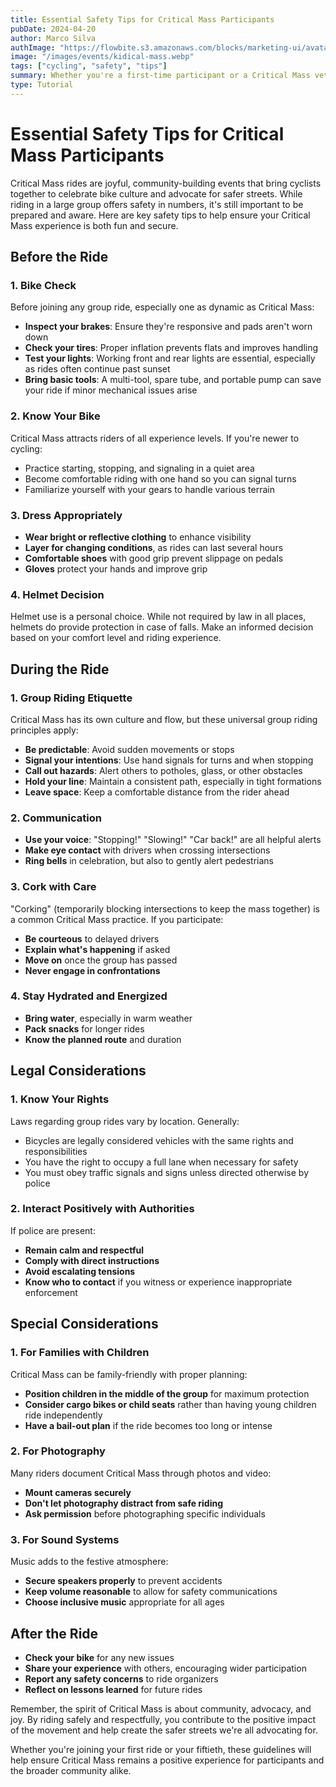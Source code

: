 ```yaml
---
title: Essential Safety Tips for Critical Mass Participants
pubDate: 2024-04-20
author: Marco Silva
authImage: "https://flowbite.s3.amazonaws.com/blocks/marketing-ui/avatars/jese-leos.png"
image: "/images/events/kidical-mass.webp"
tags: ["cycling", "safety", "tips"]
summary: Whether you're a first-time participant or a Critical Mass veteran, these safety tips will help ensure a positive and secure experience for everyone involved.
type: Tutorial
---
```


# Essential Safety Tips for Critical Mass Participants

Critical Mass rides are joyful, community-building events that bring cyclists together to celebrate bike culture and advocate for safer streets. While riding in a large group offers safety in numbers, it's still important to be prepared and aware. Here are key safety tips to help ensure your Critical Mass experience is both fun and secure.

## Before the Ride

### 1. Bike Check

Before joining any group ride, especially one as dynamic as Critical Mass:

- **Inspect your brakes**: Ensure they're responsive and pads aren't worn down
- **Check your tires**: Proper inflation prevents flats and improves handling
- **Test your lights**: Working front and rear lights are essential, especially as rides often continue past sunset
- **Bring basic tools**: A multi-tool, spare tube, and portable pump can save your ride if minor mechanical issues arise

### 2. Know Your Bike

Critical Mass attracts riders of all experience levels. If you're newer to cycling:
- Practice starting, stopping, and signaling in a quiet area
- Become comfortable riding with one hand so you can signal turns
- Familiarize yourself with your gears to handle various terrain

### 3. Dress Appropriately

- **Wear bright or reflective clothing** to enhance visibility
- **Layer for changing conditions**, as rides can last several hours
- **Comfortable shoes** with good grip prevent slippage on pedals
- **Gloves** protect your hands and improve grip

### 4. Helmet Decision

Helmet use is a personal choice. While not required by law in all places, helmets do provide protection in case of falls. Make an informed decision based on your comfort level and riding experience.

## During the Ride

### 1. Group Riding Etiquette

Critical Mass has its own culture and flow, but these universal group riding principles apply:

- **Be predictable**: Avoid sudden movements or stops
- **Signal your intentions**: Use hand signals for turns and when stopping
- **Call out hazards**: Alert others to potholes, glass, or other obstacles
- **Hold your line**: Maintain a consistent path, especially in tight formations
- **Leave space**: Keep a comfortable distance from the rider ahead

### 2. Communication

- **Use your voice**: "Stopping!" "Slowing!" "Car back!" are all helpful alerts
- **Make eye contact** with drivers when crossing intersections
- **Ring bells** in celebration, but also to gently alert pedestrians

### 3. Cork with Care

"Corking" (temporarily blocking intersections to keep the mass together) is a common Critical Mass practice. If you participate:

- **Be courteous** to delayed drivers
- **Explain what's happening** if asked
- **Move on** once the group has passed
- **Never engage in confrontations**

### 4. Stay Hydrated and Energized

- **Bring water**, especially in warm weather
- **Pack snacks** for longer rides
- **Know the planned route** and duration

## Legal Considerations

### 1. Know Your Rights

Laws regarding group rides vary by location. Generally:
- Bicycles are legally considered vehicles with the same rights and responsibilities
- You have the right to occupy a full lane when necessary for safety
- You must obey traffic signals and signs unless directed otherwise by police

### 2. Interact Positively with Authorities

If police are present:
- **Remain calm and respectful**
- **Comply with direct instructions**
- **Avoid escalating tensions**
- **Know who to contact** if you witness or experience inappropriate enforcement

## Special Considerations

### 1. For Families with Children

Critical Mass can be family-friendly with proper planning:
- **Position children in the middle of the group** for maximum protection
- **Consider cargo bikes or child seats** rather than having young children ride independently
- **Have a bail-out plan** if the ride becomes too long or intense

### 2. For Photography

Many riders document Critical Mass through photos and video:
- **Mount cameras securely**
- **Don't let photography distract from safe riding**
- **Ask permission** before photographing specific individuals

### 3. For Sound Systems

Music adds to the festive atmosphere:
- **Secure speakers properly** to prevent accidents
- **Keep volume reasonable** to allow for safety communications
- **Choose inclusive music** appropriate for all ages

## After the Ride

- **Check your bike** for any new issues
- **Share your experience** with others, encouraging wider participation
- **Report any safety concerns** to ride organizers
- **Reflect on lessons learned** for future rides

Remember, the spirit of Critical Mass is about community, advocacy, and joy. By riding safely and respectfully, you contribute to the positive impact of the movement and help create the safer streets we're all advocating for.

Whether you're joining your first ride or your fiftieth, these guidelines will help ensure Critical Mass remains a positive experience for participants and the broader community alike. 